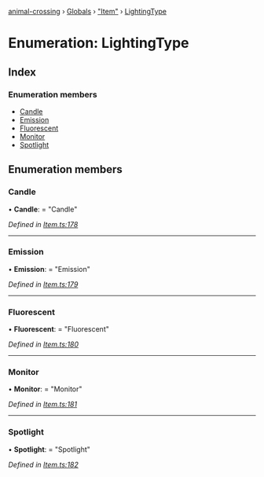 [animal-crossing](../README.md) › [Globals](../globals.md) › ["Item"](../modules/_item_.md) › [LightingType](_item_.lightingtype.md)

# Enumeration: LightingType

## Index

### Enumeration members

* [Candle](_item_.lightingtype.md#candle)
* [Emission](_item_.lightingtype.md#emission)
* [Fluorescent](_item_.lightingtype.md#fluorescent)
* [Monitor](_item_.lightingtype.md#monitor)
* [Spotlight](_item_.lightingtype.md#spotlight)

## Enumeration members

###  Candle

• **Candle**: = "Candle"

*Defined in [Item.ts:178](https://github.com/Norviah/animal-crossing/blob/44de0e0/module/types/Item.ts#L178)*

___

###  Emission

• **Emission**: = "Emission"

*Defined in [Item.ts:179](https://github.com/Norviah/animal-crossing/blob/44de0e0/module/types/Item.ts#L179)*

___

###  Fluorescent

• **Fluorescent**: = "Fluorescent"

*Defined in [Item.ts:180](https://github.com/Norviah/animal-crossing/blob/44de0e0/module/types/Item.ts#L180)*

___

###  Monitor

• **Monitor**: = "Monitor"

*Defined in [Item.ts:181](https://github.com/Norviah/animal-crossing/blob/44de0e0/module/types/Item.ts#L181)*

___

###  Spotlight

• **Spotlight**: = "Spotlight"

*Defined in [Item.ts:182](https://github.com/Norviah/animal-crossing/blob/44de0e0/module/types/Item.ts#L182)*
